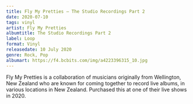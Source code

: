 ```yaml
---
title: Fly My Pretties – The Studio Recordings Part 2
date: 2020-07-10
tags: vinyl
artist: Fly My Pretties
albumtitle: The Studio Recordings Part 2
label: Loop
format: Vinyl
releasedate: 10 July 2020
genre: Rock, Pop
albumart: https://f4.bcbits.com/img/a4223396315_10.jpg
---
```


Fly My Pretties is a collaboration of musicians originally from Wellington, New Zealand who are known for coming together to record live albums, in various locations in New Zealand. Purchased this at one of their live shows in 2020.
